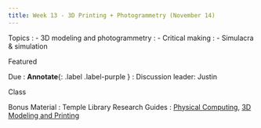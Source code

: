 ```yaml
---
title: Week 13 - 3D Printing + Photogrammetry (November 14)
---
```


Topics
: - 3D modeling and photogrammetry
: - Critical making
: - Simulacra & simulation

Featured

Due
: **Annotate**{: .label .label-purple }
  : Discussion leader: Justin


Class


Bonus Material
: Temple Library Research Guides
    : [Physical Computing](https://guides.temple.edu/c.php?g=419841), [3D Modeling and Printing](https://guides.temple.edu/c.php?g=604302)